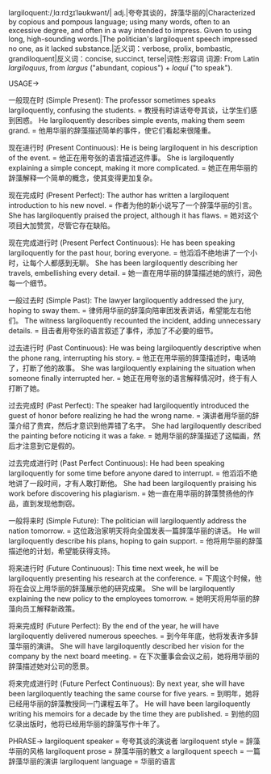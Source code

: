 largiloquent:/ˌlɑːrdʒɪˈləʊkwənt/| adj.|夸夸其谈的，辞藻华丽的|Characterized by copious and pompous language; using many words, often to an excessive degree, and often in a way intended to impress.  Given to using long, high-sounding words.|The politician's largiloquent speech impressed no one, as it lacked substance.|近义词：verbose, prolix, bombastic, grandiloquent|反义词：concise, succinct, terse|词性:形容词
词源:  From Latin *largiloquus*, from *largus* ("abundant, copious") + *loquī* ("to speak").

USAGE->

一般现在时 (Simple Present):
The professor sometimes speaks largiloquently, confusing the students. = 教授有时讲话夸夸其谈，让学生们感到困惑。
He largiloquently describes simple events, making them seem grand. = 他用华丽的辞藻描述简单的事件，使它们看起来很隆重。

现在进行时 (Present Continuous):
He is being largiloquent in his description of the event. = 他正在用夸张的语言描述这件事。
She is largiloquently explaining a simple concept, making it more complicated. = 她正在用华丽的辞藻解释一个简单的概念，使其变得更加复杂。

现在完成时 (Present Perfect):
The author has written a largiloquent introduction to his new novel. = 作者为他的新小说写了一个辞藻华丽的引言。
She has largiloquently praised the project, although it has flaws. = 她对这个项目大加赞赏，尽管它存在缺陷。

现在完成进行时 (Present Perfect Continuous):
He has been speaking largiloquently for the past hour, boring everyone. = 他滔滔不绝地讲了一个小时，让每个人都感到无聊。
She has been largiloquently describing her travels, embellishing every detail. = 她一直在用华丽的辞藻描述她的旅行，润色每一个细节。

一般过去时 (Simple Past):
The lawyer largiloquently addressed the jury, hoping to sway them. = 律师用华丽的辞藻向陪审团发表讲话，希望能左右他们。
The witness largiloquently recounted the incident, adding unnecessary details. = 目击者用夸张的语言叙述了事件，添加了不必要的细节。

过去进行时 (Past Continuous):
He was being largiloquently descriptive when the phone rang, interrupting his story. = 他正在用华丽的辞藻描述时，电话响了，打断了他的故事。
She was largiloquently explaining the situation when someone finally interrupted her. = 她正在用夸张的语言解释情况时，终于有人打断了她。

过去完成时 (Past Perfect):
The speaker had largiloquently introduced the guest of honor before realizing he had the wrong name. = 演讲者用华丽的辞藻介绍了贵宾，然后才意识到他弄错了名字。
She had largiloquently described the painting before noticing it was a fake. = 她用华丽的辞藻描述了这幅画，然后才注意到它是假的。


过去完成进行时 (Past Perfect Continuous):
He had been speaking largiloquently for some time before anyone dared to interrupt. = 他滔滔不绝地讲了一段时间，才有人敢打断他。
She had been largiloquently praising his work before discovering his plagiarism. = 她一直在用华丽的辞藻赞扬他的作品，直到发现他剽窃。

一般将来时 (Simple Future):
The politician will largiloquently address the nation tomorrow. = 这位政治家明天将向全国发表一篇辞藻华丽的讲话。
He will largiloquently describe his plans, hoping to gain support. = 他将用华丽的辞藻描述他的计划，希望能获得支持。

将来进行时 (Future Continuous):
This time next week, he will be largiloquently presenting his research at the conference. = 下周这个时候，他将在会议上用华丽的辞藻展示他的研究成果。
She will be largiloquently explaining the new policy to the employees tomorrow. = 她明天将用华丽的辞藻向员工解释新政策。

将来完成时 (Future Perfect):
By the end of the year, he will have largiloquently delivered numerous speeches. = 到今年年底，他将发表许多辞藻华丽的演讲。
She will have largiloquently described her vision for the company by the next board meeting. = 在下次董事会会议之前，她将用华丽的辞藻描述她对公司的愿景。

将来完成进行时 (Future Perfect Continuous):
By next year, she will have been largiloquently teaching the same course for five years. = 到明年，她将已经用华丽的辞藻教授同一门课程五年了。
He will have been largiloquently writing his memoirs for a decade by the time they are published. = 到他的回忆录出版时，他将已经用华丽的辞藻写作十年了。


PHRASE->
largiloquent speaker = 夸夸其谈的演说者
largiloquent style = 辞藻华丽的风格
largiloquent prose = 辞藻华丽的散文
a largiloquent speech = 一篇辞藻华丽的演讲
largiloquent language = 华丽的语言
